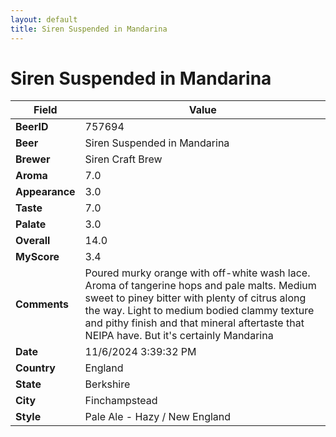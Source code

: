 ```yaml
---
layout: default
title: Siren Suspended in Mandarina
---
```


# Siren Suspended in Mandarina

| Field         | Value     |
|---------------|-----------|
| **BeerID** | 757694 |
| **Beer** | Siren Suspended in Mandarina |
| **Brewer** | Siren Craft Brew |
| **Aroma** | 7.0 |
| **Appearance** | 3.0 |
| **Taste** | 7.0 |
| **Palate** | 3.0 |
| **Overall** | 14.0 |
| **MyScore** | 3.4 |
| **Comments** | Poured murky orange with off-white wash lace. Aroma of tangerine hops and pale malts. Medium sweet to piney bitter with plenty of citrus along the way. Light to medium bodied clammy texture and pithy finish and that mineral aftertaste that NEIPA have. But it's certainly Mandarina |
| **Date** | 11/6/2024 3:39:32 PM |
| **Country** | England |
| **State** | Berkshire |
| **City** | Finchampstead |
| **Style** | Pale Ale - Hazy / New England |
